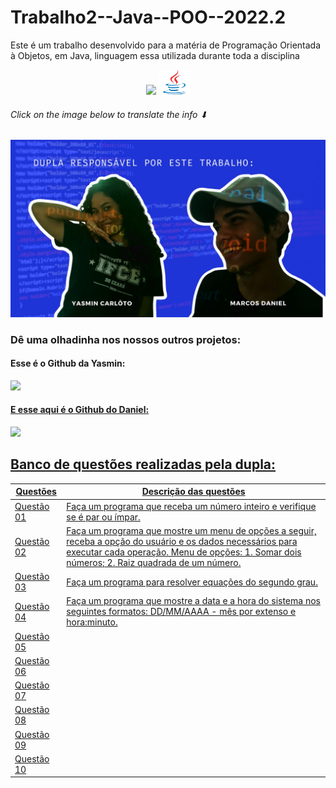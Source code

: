 <h1> Trabalho2--Java--POO--2022.2 </h1>

<p>Este é um trabalho desenvolvido para a matéria de Programação Orientada à Objetos, em Java, linguagem essa utilizada durante toda a disciplina </p>

<div align="center">
  <img src="https://img.shields.io/badge/Java-ED8B00?style=for-the-badge&logo=java&logoColor=white" >
  <img height="40" width="50" src="https://raw.githubusercontent.com/devicons/devicon/master/icons/java/java-original.svg">
</div>

<div>
  <h6>Click on the image below to translate the info ⬇ </h6>
  <img src="https://github.com/Carloto11/Trabalho2--Java--POO--2022.2/blob/main/CBposter.jpg"
</div>
  
<h3> Dê uma olhadinha nos nossos outros projetos:</h3>
  
<div>
  <h4>Esse é o Github da Yasmin: </h4>
  <a href="https://github.com/Carloto11">
  <img src="https://img.shields.io/badge/GitHub-100000?style=for-the-badge&logo=github&logoColor=white">
 
  <h4> E esse aqui é o Github do Daniel: </h4>
  <a href="https://github.com/Daniel02md">
  <img src="https://img.shields.io/badge/GitHub-100000?style=for-the-badge&logo=github&logoColor=white">
</div>
    
## Banco de questões realizadas pela dupla:

| Questões | Descrição das questões |
|---|---|
|Questão 01| Faça um programa que receba um número inteiro e verifique se é par ou ímpar.
|Questão 02| Faça um programa que mostre um menu de opções a seguir, receba a opção do usuário e os dados necessários para executar cada operação. Menu de opções: 1. Somar dois números; 2. Raiz quadrada de um número.
|Questão 03| Faça um programa para resolver equações do segundo grau.
|Questão 04| Faça um programa que mostre a data e a hora do sistema nos seguintes formatos: DD/MM/AAAA - mês por extenso e hora:minuto.
|Questão 05| 
|Questão 06| 
|Questão 07| 
|Questão 08|
|Questão 09| 
|Questão 10| 
